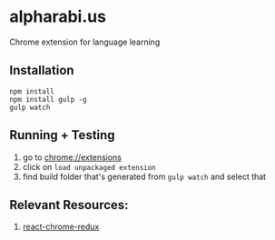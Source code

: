 # alpharabi.us
Chrome extension for language learning


## Installation
```
npm install
npm install gulp -g
gulp watch
```

## Running + Testing

1. go to [chrome://extensions](chrome://extensions)
2. click on `load unpackaged extension`
3. find build folder that's generated from `gulp watch` and select that


## Relevant Resources:

1. [react-chrome-redux](https://github.com/tshaddix/react-chrome-redux)
